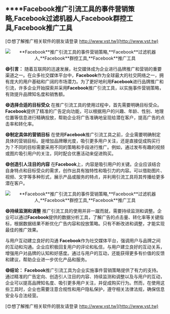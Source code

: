 ## ****Facebook**推广引流工具的事件营销策略,**Facebook**过滤机器人,**Facebook**群控工具,**Facebook**推广工具**

[😍想了解推广相关软件的朋友请登录 http://www.vst.tw](http://www.vst.tw)

 <center><img src="https://vst.tw/MP4/tuiguang/png/8.png" alt="**Facebook**推广引流工具的事件营销策略,**Facebook**过滤机器人,**Facebook**群控工具,**Facebook**推广工具"></center>

**😄引言：**
随着互联网的迅速发展，社交媒体成为企业进行品牌推广和营销的重要渠道之一。在众多社交媒体平台中，**Facebook**作为全球最大的社交网络之一，拥有庞大的用户基础和广阔的市场潜力。为了更好地利用**Facebook**进行品牌推广和引流，许多企业开始探索并采用**Facebook**推广引流工具，以实施事件营销策略，有效提升品牌知名度和销售额。

**😄选择合适的目标受众**
在推广引流工具的使用过程中，首先需要明确目标受众。**Facebook**提供了精准的广告定向功能，可以根据用户的兴趣、年龄、性别、地理位置等信息进行精确投放，帮助企业将广告准确地呈现给潜在客户，提高广告的点击率和转化率。

**😄制定具体的营销目标**
在使用**Facebook**推广引流工具之前，企业需要明确制定具体的营销目标。是增加品牌曝光度，吸引更多用户关注，还是直接促成购买行为？不同的目标需要采用不同的策略和手段进行推广。例如，通过发布有趣的视频或图片吸引用户的关注，同时配合优惠活动来促进购买。

**😄创造引人注目的内容**
在**Facebook**上，内容是吸引用户的关键。企业应该结合自身特点和目标受众的需求，创作出具有独特性和吸引力的内容。可以借助图片、视频、文字等多种形式，展示产品或服务的特点，并利用引流工具将其传播给更多潜在客户。

 <center><img src="https://vst.tw/MP4/tuiguang/png/4.png" alt="**Facebook**推广引流工具的事件营销策略,**Facebook**过滤机器人,**Facebook**群控工具,**Facebook**推广工具"></center>

**😄持续监测和调整**
推广引流工具的使用并非一蹴而就，需要持续监测和调整。企业可以通过**Facebook**提供的数据分析工具，了解广告的点击量、转化率等关键指标，根据数据结果不断优化广告内容和投放策略。只有不断改进和调整，才能实现最佳的推广效果。

与用户互动建立良好的沟通
**Facebook**作为社交媒体平台，强调用户与品牌之间的互动和沟通。企业应积极回复用户的评论和私信，与用户建立良好的互动关系，增强用户对品牌的认知和好感度。通过与用户的互动，还能获得更多有价值的反馈和建议，帮助企业进一步优化产品和服务。

**😄结论：**
**Facebook**推广引流工具为企业实施事件营销策略提供了有力的支持。通过精准的广告定向、创造引人注目的内容、持续监测和调整以及与用户的互动，企业可以提高品牌知名度、吸引更多用户关注，并促成购买行为。然而，在使用这些工具时，企业也需要注意合规性和用户隐私保护，遵守相关法律法规，确保信息安全与合法经营。

[😍想了解推广相关软件的朋友请登录 http://www.vst.tw](http://www.vst.tw)



